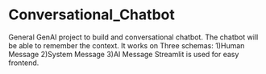 # Conversational_Chatbot
General GenAI project to build and conversational chatbot. 
The chatbot will be able to remember the context.
It works on Three schemas:
1)Human Message
2)System Message
3)AI Message
Streamlit is used for easy frontend.

